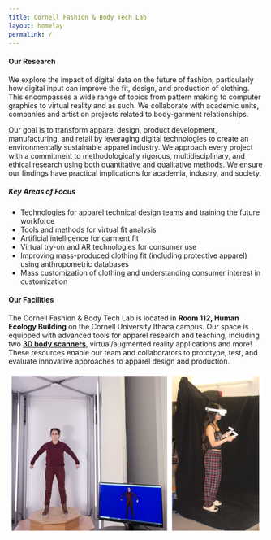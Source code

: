 ```yaml
---
title: Cornell Fashion & Body Tech Lab
layout: homelay
permalink: /
---
```


#### Our Research

We explore the impact of digital data on the future of fashion, particularly how digital input can improve the fit, design, and production of clothing. This encompasses a wide range of topics from pattern making to computer graphics to virtual reality and as such. We collaborate with academic units, companies and artist on projects related to body-garment relationships.

Our goal is to transform apparel design, product development, manufacturing, and retail by leveraging digital technologies to create an environmentally sustainable apparel industry. We approach every project with a commitment to methodologically rigorous, multidisciplinary, and ethical research using both quantitative and qualitative methods. We ensure our findings have practical implications for academia, industry, and society.

##### Key Areas of Focus
- Technologies for apparel technical design teams and training the future workforce  
- Tools and methods for virtual fit analysis
- Artificial intelligence for garment fit
- Virtual try-on and AR technologies for consumer use  
- Improving mass-produced clothing fit (including protective apparel) using anthropometric databases  
- Mass customization of clothing and understanding consumer interest in customization  

#### Our Facilities
The Cornell Fashion & Body Tech Lab is located in **Room 112, Human Ecology Building** on the Cornell University Ithaca campus. Our space is equipped with advanced tools for apparel research and teaching, including two [**3D body scanners**](https://www.bodyscan.human.cornell.edu/scene0037.html), virtual/augmented reality applications and more! These resources enable our team and collaborators to prototype, test, and evaluate innovative approaches to apparel design and production. 

<img src="assets/images/bodyscan.png" alt="Photo of Lab Equipment" style="width:500px; border-radius:8px;">

